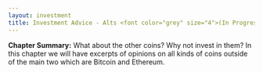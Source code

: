 ```yaml
---
layout: investment
title: Investment Advice - Alts <font color="grey" size="4">(In Progress)</font>
---
```


<b>Chapter Summary:</b> What about the other coins? Why not invest in them? In this chapter we will have excerpts of opinions on all kinds of coins outside of the main two which are Bitcoin and Ethereum.